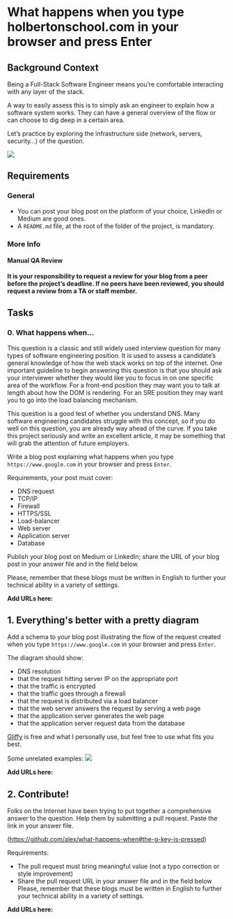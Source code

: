 # What happens when you type holbertonschool.com in your browser and press Enter

## Background Context

Being a Full-Stack Software Engineer means you’re comfortable interacting with any layer of the stack.

A way to easily assess this is to simply ask an engineer to explain how a software system works. They can have a general overview of the flow or can choose to dig deep in a certain area.

Let’s practice by exploring the infrastructure side (network, servers, security…) of the question.

![](https://s3.amazonaws.com/intranet-projects-files/holbertonschool-sysadmin_devops/298/aJPw3mw.jpg)

## Requirements
### General
* You can post your blog post on the platform of your choice, LinkedIn or Medium are good ones.
* A `README.md` file, at the root of the folder of the project, is mandatory.

### More Info

#### Manual QA Review
**It is your responsibility to request a review for your blog from a peer before the project’s deadline. If no peers have been reviewed, you should request a review from a TA or staff member.**

## Tasks
### 0. What happens when...
This question is a classic and still widely used interview question for many types of software engineering position. It is used to assess a candidate’s general knowledge of how the web stack works on top of the internet. One important guideline to begin answering this question is that you should ask your interviewer whether they would like you to focus in on one specific area of the workflow. For a front-end position they may want you to talk at length about how the DOM is rendering. For an SRE position they may want you to go into the load balancing mechanism.

This question is a good test of whether you understand DNS. Many software engineering candidates struggle with this concept, so if you do well on this question, you are already way ahead of the curve. If you take this project seriously and write an excellent article, it may be something that will grab the attention of future employers.

Write a blog post explaining what happens when you type `https://www.google.com` in your browser and press `Enter`.

Requirements, your post must cover:

* DNS request
* TCP/IP
* Firewall
* HTTPS/SSL
* Load-balancer
* Web server
* Application server
* Database

Publish your blog post on Medium or LinkedIn; share the URL of your blog post in your answer file and in the field below.

Please, remember that these blogs must be written in English to further your technical ability in a variety of settings.

**Add URLs here:**

## 1. Everything's better with a pretty diagram
Add a schema to your blog post illustrating the flow of the request created when you type `https://www.google.com` in your browser and press `Enter`.

The diagram should show:

* DNS resolution
* that the request hitting server IP on the appropriate port
* that the traffic is encrypted
* that the traffic goes through a firewall
* that the request is distributed via a load balancer
* that the web server answers the request by serving a web page
* that the application server generates the web page
* that the application server request data from the database

[Gliffy](https://www.gliffy.com/) is free and what I personally use, but feel free to use what fits you best.

Some unrelated examples:
![](http://i.imgur.com/i9ivkdo.png)

**Add URLs here:**


## 2. Contribute!
Folks on the Internet have been trying to put together a comprehensive answer to the question. Help them by submitting a pull request. Paste the link in your answer file.

(https://github.com/alex/what-happens-when#the-g-key-is-pressed)

Requirements:

* The pull request must bring meaningful value (not a typo correction or style improvement)
* Share the pull request URL in your answer file and in the field below
Please, remember that these blogs must be written in English to further your technical ability in a variety of settings.

**Add URLs here:**
